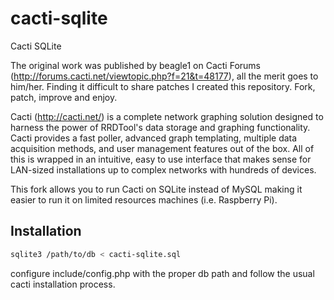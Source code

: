 cacti-sqlite
============

Cacti SQLite

The original work was published by beagle1 on Cacti Forums (http://forums.cacti.net/viewtopic.php?f=21&t=48177), all the merit goes to him/her. Finding it difficult to share patches I created this repository. Fork, patch, improve and enjoy.

Cacti (http://cacti.net/) is a complete network graphing solution designed to harness the power of RRDTool's data storage and graphing functionality. Cacti provides a fast poller, advanced graph templating, multiple data acquisition methods, and user management features out of the box. All of this is wrapped in an intuitive, easy to use interface that makes sense for LAN-sized installations up to complex networks with hundreds of devices.

This fork allows you to run Cacti on SQLite instead of MySQL making it easier to run it on limited resources machines (i.e. Raspberry Pi).

Installation
------------

```sh
sqlite3 /path/to/db < cacti-sqlite.sql
```
configure include/config.php with the proper db path and follow the usual cacti installation process.